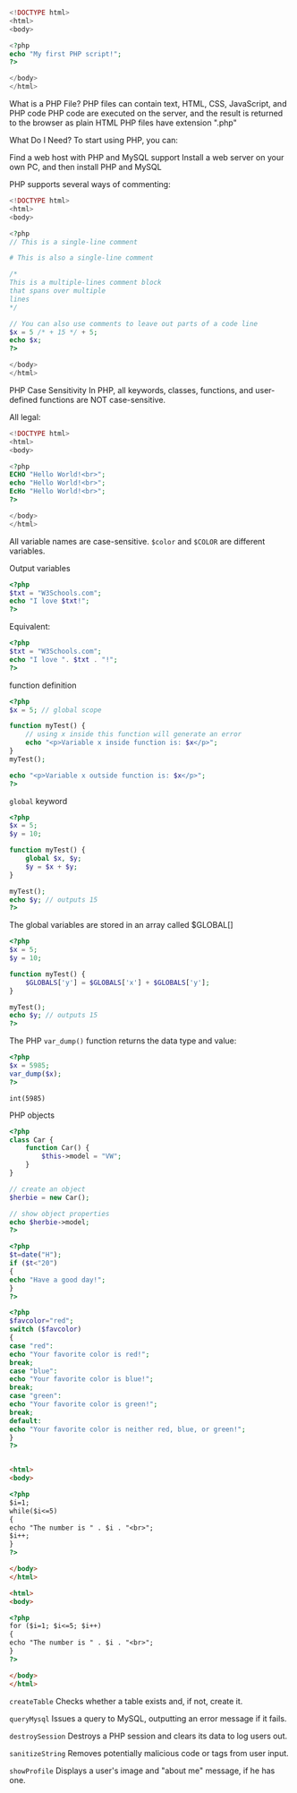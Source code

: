 ```php

<!DOCTYPE html>
<html>
<body>

<?php
echo "My first PHP script!";
?>

</body>
</html>
```

What is a PHP File?
PHP files can contain text, HTML, CSS, JavaScript, and PHP code
PHP code are executed on the server, and the result is returned to the browser as plain HTML
PHP files have extension ".php"

What Do I Need?
To start using PHP, you can:

Find a web host with PHP and MySQL support
Install a web server on your own PC, and then install PHP and MySQL

PHP supports several ways of commenting:

```php
<!DOCTYPE html>
<html>
<body>

<?php
// This is a single-line comment

# This is also a single-line comment

/*
This is a multiple-lines comment block
that spans over multiple
lines
*/

// You can also use comments to leave out parts of a code line
$x = 5 /* + 15 */ + 5;
echo $x;
?>

</body>
</html>
```

PHP Case Sensitivity
In PHP, all keywords, classes, functions, and user-defined functions are NOT case-sensitive.

All legal:

```php
<!DOCTYPE html>
<html>
<body>

<?php
ECHO "Hello World!<br>";
echo "Hello World!<br>";
EcHo "Hello World!<br>";
?>

</body>
</html>
```

All variable names are case-sensitive.
`$color` and `$COLOR` are different variables.

Output variables
```php
<?php
$txt = "W3Schools.com";
echo "I love $txt!";
?>
```

Equivalent:
```php
<?php
$txt = "W3Schools.com";
echo "I love ". $txt . "!";
?>
```

function definition
```php
<?php
$x = 5; // global scope

function myTest() {
    // using x inside this function will generate an error
    echo "<p>Variable x inside function is: $x</p>";
}
myTest();

echo "<p>Variable x outside function is: $x</p>";
?>
```
`global` keyword

```php
<?php
$x = 5;
$y = 10;

function myTest() {
    global $x, $y;
    $y = $x + $y;
}

myTest();
echo $y; // outputs 15
?>
```

The global variables are stored in an array called $GLOBAL[]

```php
<?php
$x = 5;
$y = 10;

function myTest() {
    $GLOBALS['y'] = $GLOBALS['x'] + $GLOBALS['y'];
}

myTest();
echo $y; // outputs 15
?>
```

 The PHP `var_dump()` function returns the data type and value:
```php
<?php
$x = 5985;
var_dump($x);
?>
```

`int(5985)`

PHP objects
```php
<?php
class Car {
    function Car() {
        $this->model = "VW";
    }
}

// create an object
$herbie = new Car();

// show object properties
echo $herbie->model;
?>
```

```php
<?php
$t=date("H");
if ($t<"20")
{
echo "Have a good day!";
}
?>
```

```php
<?php
$favcolor="red";
switch ($favcolor)
{
case "red":
echo "Your favorite color is red!";
break;
case "blue":
echo "Your favorite color is blue!";
break;
case "green":
echo "Your favorite color is green!";
break;
default:
echo "Your favorite color is neither red, blue, or green!";
}
?>
```

```html

<html>
<body>

<?php
$i=1;
while($i<=5)
{
echo "The number is " . $i . "<br>";
$i++;
}
?>

</body>
</html>
```

```html
<html>
<body>

<?php
for ($i=1; $i<=5; $i++)
{
echo "The number is " . $i . "<br>";
}
?>

</body>
</html>
```

`createTable`
Checks whether a table exists and, if not, create it.

`queryMysql`
Issues a query to MySQL, outputting an error message if it fails.

`destroySession`
Destroys a PHP session and clears its data to log users out.

`sanitizeString`
Removes potentially malicious code or tags from user input.

`showProfile`
Displays a user's image and "about me" message, if he has one.
